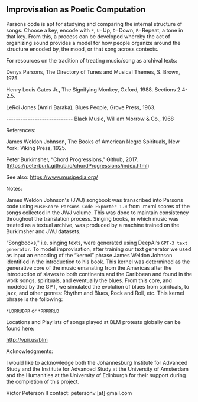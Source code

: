 ## Improvisation as Poetic Computation

Parsons code is apt for studying and comparing the internal structure of songs. Choose a key, encode with `*`, `U`=Up, `D`=Down, `R`=Repeat, a tone in that key. From this, a process can be developed whereby the act of organizing sound provides a model for how people organize around the structure encoded by, the mood, or that song across contexts.


For resources on the tradition of treating music/song as archival texts: 


Denys Parsons, The Directory of Tunes and Musical Themes, S. Brown, 1975.


Henry Louis Gates Jr., The Signifying Monkey, Oxford, 1988. Sections 2.4-2.5.


LeRoi Jones (Amiri Baraka), Blues People, Grove Press, 1963. 

---------------------------- Black Music, William Morrow & Co., 1968


References:


James Weldon Johnson, The Books of American Negro Spirituals, New York: Viking Press, 1925. 


Peter Burkimsher, “Chord Progressions,” Github, 2017. (https://peterburk.github.io/chordProgressions/index.html)


See also: https://www.musipedia.org/ 

Notes: 


James Weldon Johnson's (JWJ) songbook was transcribed into Parsons code using `MuseScore Parsons Code Exporter 1.0` from .mxml scores of the songs collected in the JWJ volume. This was done to maintain consistency throughout the translation process. Singing books, in which music was treated as a textual archive, was produced by a machine trained on the Burkimsher and JWJ datasets. 

“Songbooks," i.e. singing texts, were generated using DeepAI’s `GPT-3 text generator`. To model improvisation, after training our text generator we used as input an encoding of the “kernel” phrase James Weldon Johnson identified in the introduction to his book. This kernel was determined as the generative core of the music emanating from the Americas after the introduction of slaves to both continents and the Caribbean and found in the work songs, spirituals, and eventually the blues. From this core, and modeled by the GPT, we simulated the evolution of blues from spirituals, to jazz, and other genres: Rhythm and Blues, Rock and Roll, etc. This kernel phrase is the following: 



`*UDRRUDRR` or `*RRRRRUD`


Locations and Playlists of songs played at BLM protests globally can be found here:

http://vpii.us/blm


Acknowledgments:


I would like to acknowledge both the Johannesburg Institute for Advanced Study and the Institute for Advanced Study at the University of Amsterdam and the Humanities at the University of Edinburgh for their support during the completion of this project. 


Victor Peterson II 
contact: petersonv [at] gmail.com 




